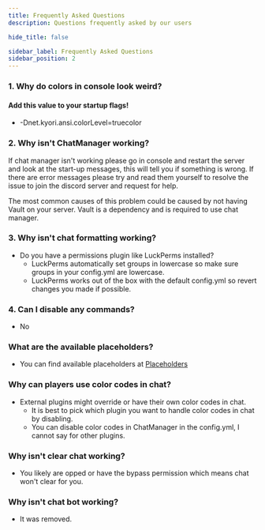 ```yaml
---
title: Frequently Asked Questions
description: Questions frequently asked by our users

hide_title: false

sidebar_label: Frequently Asked Questions
sidebar_position: 2
---
```

### 1. Why do colors in console look weird?
#### Add this value to your startup flags!
 * -Dnet.kyori.ansi.colorLevel=truecolor

### 2. Why isn't ChatManager working?
If chat manager isn't working please go in console and restart the server and look at the start-up messages, this will tell you if something is wrong. If there are error messages please try and read them yourself to resolve the issue to join the discord server and request for help.

The most common causes of this problem could be caused by not having Vault on your server. Vault is a dependency and is required to use chat manager.

### 3. Why isn't chat formatting working?
 * Do you have a permissions plugin like LuckPerms installed?
   * LuckPerms automatically set groups in lowercase so make sure groups in your config.yml are lowercase.
   * LuckPerms works out of the box with the default config.yml so revert changes you made if possible.

### 4. Can I disable any commands?
 * No

### What are the available placeholders?
 * You can find available placeholders at [Placeholders](info/placeholders)

### Why can players use color codes in chat?
 * External plugins might override or have their own color codes in chat.
   * It is best to pick which plugin you want to handle color codes in chat by disabling.
   * You can disable color codes in ChatManager in the config.yml, I cannot say for other plugins.

### Why isn't clear chat working?
 * You likely are opped or have the bypass permission which means chat won't clear for you.

### Why isn't chat bot working?
 * It was removed.
